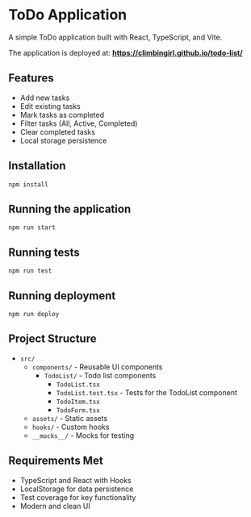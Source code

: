 # ToDo Application

A simple ToDo application built with React, TypeScript, and Vite.

The application is deployed at:
**https://climbingirl.github.io/todo-list/**

## Features

- Add new tasks
- Edit existing tasks
- Mark tasks as completed
- Filter tasks (All, Active, Completed)
- Clear completed tasks
- Local storage persistence

## Installation

```
npm install
```

## Running the application

```
npm run start
```

## Running tests

```
npm run test
```

## Running deployment

```
npm run deploy
```

## Project Structure

- `src/`
  - `components/` - Reusable UI components
    - `TodoList/` - Todo list components
      - `TodoList.tsx`
      - `TodoList.test.tsx` - Tests for the TodoList component
      - `TodoItem.tsx`
      - `TodoForm.tsx`
  - `assets/` - Static assets
  - `hooks/` - Custom hooks
  - `__mocks__/` - Mocks for testing

## Requirements Met

- TypeScript and React with Hooks
- LocalStorage for data persistence
- Test coverage for key functionality
- Modern and clean UI
